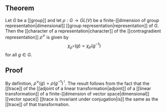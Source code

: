 ## Theorem
Let $G$ be a [[group]] and let $\rho:G\to GL(V)$ be a finite-[[dimension of group representation|dimensional]] [[group representation|representation]] of $G$. Then the [[character of a representation|character]] of the [[contragradient representation]] $\rho^\vee$ is given by $$\chi_{\rho^\vee}(g) = \chi_\rho(g^{-1})$$ for all $g\in G$. 
## Proof
By definition, $\rho^\vee(g) = \rho(g^{-1})^\intercal$. The result follows from the fact that the [[trace]] of the [[adjoint of a linear transformation|adjoint]] of a [[linear transformation]] of a finite-[[dimension of vector space|dimensional]] [[vector space]] [[trace is invariant under conjugation|is]] the  same as the [[trace]] of that transformation. 